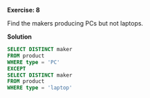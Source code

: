 **Exercise: 8**

Find the makers producing PCs but not laptops.

**Solution**

```sql
SELECT DISTINCT maker
FROM product
WHERE type = 'PC'
EXCEPT
SELECT DISTINCT maker
FROM product
WHERE type = 'laptop'

```
